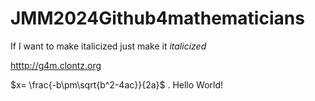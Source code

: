# JMM2024Github4mathematicians

If I want to make italicized just make it *italicized*

<htttp://g4m.clontz.org>

$x= \frac{-b\pm\sqrt{b^2-4ac}}{2a}$
.
Hello World!
